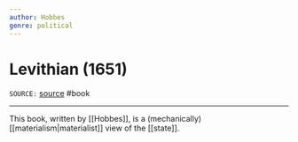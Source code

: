 ```yaml
---
author: Hobbes
genre: political
---
```

# Levithian (1651)
`SOURCE:` [source]()
#book 

---
This book, written by [[Hobbes]], is a (mechanically) [[materialism|materialist]] view of the [[state]]. 
